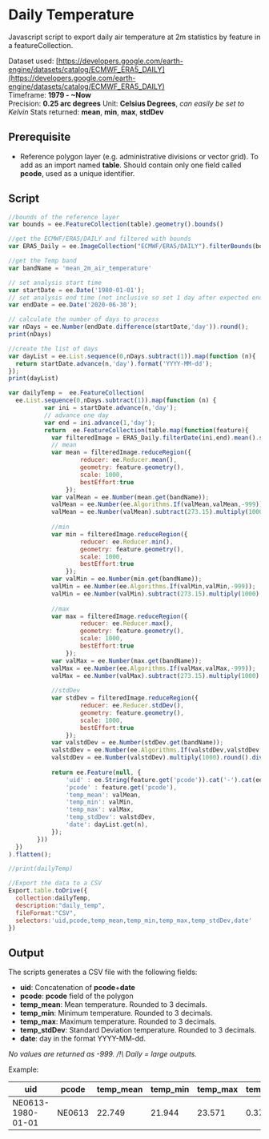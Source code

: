 # Daily Temperature

Javascript script to export daily air temperature at 2m statistics by feature in a featureCollection.

Dataset used: [https://developers.google.com/earth-engine/datasets/catalog/ECMWF_ERA5_DAILY](https://developers.google.com/earth-engine/datasets/catalog/ECMWF_ERA5_DAILY)  
Timeframe: **1979 - ~Now**  
Precision: **0.25 arc degrees**
Unit: **Celsius Degrees**, *can easily be set to Kelvin* 
Stats returned: **mean**, **min**, **max**, **stdDev**

## Prerequisite

- Reference polygon layer (e.g. administrative divisions or vector grid). To add as an import named **table**. Should contain only one field called **pcode**, used as a unique identifier.

## Script

```javascript
//bounds of the reference layer
var bounds = ee.FeatureCollection(table).geometry().bounds()

//get the ECMWF/ERA5/DAILY and filtered with bounds
var ERA5_Daily = ee.ImageCollection("ECMWF/ERA5/DAILY").filterBounds(bounds);

//get the Temp band
var bandName = 'mean_2m_air_temperature'

// set analysis start time
var startDate = ee.Date('1980-01-01'); 
// set analysis end time (not inclusive so set 1 day after expected enddate)
var endDate = ee.Date('2020-06-30'); 

// calculate the number of days to process
var nDays = ee.Number(endDate.difference(startDate,'day')).round();
print(nDays)

//create the list of days
var dayList = ee.List.sequence(0,nDays.subtract(1)).map(function (n){
  return startDate.advance(n,'day').format('YYYY-MM-dd');
});
print(dayList)

var dailyTemp =  ee.FeatureCollection(
  ee.List.sequence(0,nDays.subtract(1)).map(function (n) {
          var ini = startDate.advance(n,'day');
          // advance one day
          var end = ini.advance(1,'day');
          return  ee.FeatureCollection(table.map(function(feature){
            var filteredImage = ERA5_Daily.filterDate(ini,end).mean().select(bandName)
            // mean
            var mean = filteredImage.reduceRegion({
                    reducer: ee.Reducer.mean(),
                    geometry: feature.geometry(),
                    scale: 1000,
                    bestEffort:true
                });
            var valMean = ee.Number(mean.get(bandName));
            valMean = ee.Number(ee.Algorithms.If(valMean,valMean,-999));
            valMean = ee.Number(valMean).subtract(273.15).multiply(1000).round().divide(1000) //scale : 0.0001 and 3 digits
            
            //min
            var min = filteredImage.reduceRegion({
                    reducer: ee.Reducer.min(),
                    geometry: feature.geometry(),
                    scale: 1000,
                    bestEffort:true
                });
            var valMin = ee.Number(min.get(bandName));
            valMin = ee.Number(ee.Algorithms.If(valMin,valMin,-999));
            valMin = ee.Number(valMin).subtract(273.15).multiply(1000).round().divide(1000) //scale : 0.0001 and 3 digits
            
            //max
            var max = filteredImage.reduceRegion({
                    reducer: ee.Reducer.max(),
                    geometry: feature.geometry(),
                    scale: 1000,
                    bestEffort:true
                });
            var valMax = ee.Number(max.get(bandName));
            valMax = ee.Number(ee.Algorithms.If(valMax,valMax,-999));
            valMax = ee.Number(valMax).subtract(273.15).multiply(1000).round().divide(1000) //scale : 0.0001 and 3 digits
            
            //stdDev
            var stdDev = filteredImage.reduceRegion({
                    reducer: ee.Reducer.stdDev(),
                    geometry: feature.geometry(),
                    scale: 1000,
                    bestEffort:true
                });
            var valstdDev = ee.Number(stdDev.get(bandName));
            valstdDev = ee.Number(ee.Algorithms.If(valstdDev,valstdDev,-999));
            valstdDev = ee.Number(valstdDev).multiply(1000).round().divide(1000) //scale : 0.0001 and 3 digits
            
            return ee.Feature(null, {
                'uid' : ee.String(feature.get('pcode')).cat('-').cat(ee.String(dayList.get(n))),
                'pcode' : feature.get('pcode'),
                'temp_mean': valMean,
                'temp_min': valMin,
                'temp_max': valMax,
                'temp_stdDev': valstdDev,
                'date': dayList.get(n),
            });
        }))
  })
).flatten();

//print(dailyTemp)

//Export the data to a CSV
Export.table.toDrive({
  collection:dailyTemp,
  description:"daily_temp",
  fileFormat:"CSV",
  selectors:'uid,pcode,temp_mean,temp_min,temp_max,temp_stdDev,date'
})
```
## Output

The scripts generates a CSV file with the following fields:

- **uid**: Concatenation of **pcode**+**date**
- **pcode**: **pcode** field of the polygon
- **temp_mean**: Mean temperature. Rounded to 3 decimals.
- **temp_min**: Minimum temperature. Rounded to 3 decimals.
- **temp_max**: Maximum temperature. Rounded to 3 decimals.
- **temp_stdDev**: Standard Deviation temperature. Rounded to 3 decimals.
- **date**: day in the format YYYY-MM-dd.

*No values are returned as -999.*
*/!\ Daily = large outputs.*

Example:

|uid           |pcode |temp_mean|temp_min|temp_max|temp_stdDev|date   |
|--------------|------|---------|--------|--------|-----------|-------|
|NE0613-1980-01-01|NE0613|22.749    |21.944   |23.571   |0.379      |1980-01-01|